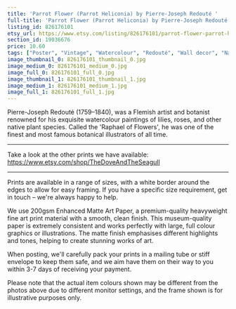 ```yaml
---
title: 'Parrot Flower (Parrot Heliconia) by Pierre-Joseph Redouté '
full-title: 'Parrot Flower (Parrot Heliconia) by Pierre-Joseph Redouté | Vintage botanical flowering plant illustration | Art print for nature lovers'
listing_id: 826176101
etsy_url: https://www.etsy.com/listing/826176101/parrot-flower-parrot-heliconia-by-pierre?utm_source=site&utm_medium=api&utm_campaign=api
section_id: 19036676
price: 10.60
tags: ["Poster", "Vintage", "Watercolour", "Redouté", "Wall decor", "Nature", "Botanical print", "Plant lovers gift", "Plant illustration", "Cottage decor", "Flower art print", "Cottage", "Parrot heliconia"]
image_thumbnail_0: 826176101_thumbnail_0.jpg
image_medium_0: 826176101_medium_0.jpg
image_full_0: 826176101_full_0.jpg
image_thumbnail_1: 826176101_thumbnail_1.jpg
image_medium_1: 826176101_medium_1.jpg
image_full_1: 826176101_full_1.jpg
---
```

Pierre-Joseph Redouté (1759–1840), was a Flemish artist and botanist renowned for his exquisite watercolour paintings of lilies, roses, and other native plant species. Called the &#39;Raphael of Flowers&#39;, he was one of the finest and most famous botanical illustrators of all time. 

---

Take a look at the other prints we have available:
https://www.etsy.com/shop/TheDoveAndTheSeagull

----

Prints are available in a range of sizes, with a white border around the edges to allow for easy framing. If you have a specific size requirement, get in touch – we&#39;re always happy to help.

We use 200gsm Enhanced Matte Art Paper, a premium-quality heavyweight fine art print material with a smooth, clean finish. This museum-quality paper is extremely consistent and works perfectly with large, full colour graphics or illustrations. The matte finish emphasises different highlights and tones, helping to create stunning works of art.

When posting, we&#39;ll carefully pack your prints in a mailing tube or stiff envelope to keep them safe, and we aim have them on their way to you within 3-7 days of receiving your payment.

Please note that the actual item colours shown may be different from the photos above due to different monitor settings, and the frame shown is for illustrative purposes only.

